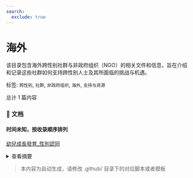 ```yaml
---
search:
  exclude: true
---
```



# 海外

该目录包含海外跨性别社群与非政府组织（NGO）的相关文件和信息，旨在介绍和记录这些社群如何支持跨性别人士及其所面临的挑战与机遇。


标签: `跨性别`, `社群`, `非政府组织`, `海外`, `支持与资源`


总计 1 篇内容



### 📄 文档


#### 时间未知，按收录顺序排列



[幼兒成長發育_性別認同](幼兒成長發育_性別認同_page.md)<details><summary>查看摘要</summary>

本文件为关于幼儿成长与性别认同的讨论文档，重点探讨儿童在成长过程中如何认识和表达自己的性别认同。内容指出，儿童通常在2至3岁的时候开始识别到男性和女性身体之间的差异，并可能会将自己称为“男孩”或“女孩”。文中提到，通过具体的案例，阐述了指定性别与性别认同的关联，以及不同文化中性别认同的多样性，尤其强调了‘双灵’概念在原住民文化中的重要性。在文件中，提供了一些对于支持儿童健康性别发展的建议，如爱护和接受孩子的性别表达、避免强迫孩子适应某种性别角色以及引导健康的性别交流。此外，文件还列出了许多支持跨性别及创意性别儿童的资源与机构信息。
</details>



> 本内容为自动生成，请修改 .github/ 目录下的对应脚本或者模板
